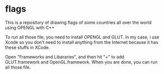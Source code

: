 # flags
This is a repository of drawing flags of some countries all over the world using OPENGL with C++

To run all those file, you need to install OPENGL and GLUT.
In my case, i use Xcode so you don't need to install anything from the Internet because it has these stuffs in XCode.

Open "Frameworks and Libararies", and then hit "+" to add GLUT.framework and OpenGL.framework.
When you are done, you can run all those file.
